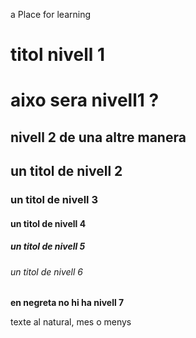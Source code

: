 
a Place for learning



# titol nivell 1

aixo sera nivell1 ?
===================

nivell 2 de una altre manera
----------------------------

## un titol de nivell 2
### un titol de nivell 3
#### un titol de nivell 4
##### un titol de nivell 5
###### un titol de nivell 6
**en negreta no hi ha nivell 7**

texte al natural, mes o menys 
